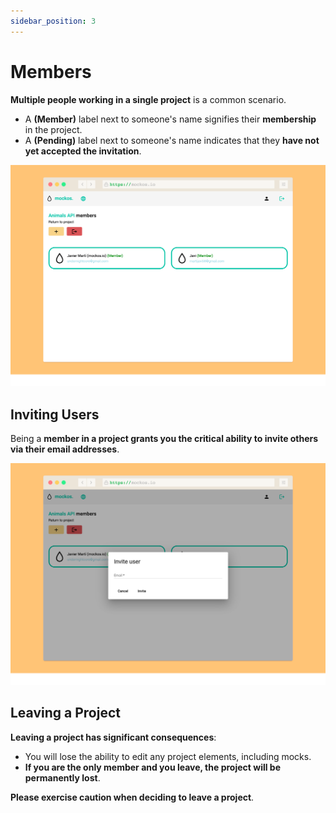 ```yaml
---
sidebar_position: 3
---
```


# Members

**Multiple people working in a single project** is a common scenario.

- A **(Member)** label next to someone's name signifies their **membership** in the project.
- A **(Pending)** label next to someone's name indicates that they **have not yet accepted the invitation**.

![Screenshot](members.png)

## Inviting Users

Being a **member in a project grants you the critical ability to invite others via their email addresses**.

![Screenshot](request.png)

## Leaving a Project

**Leaving a project has significant consequences**:

- You will lose the ability to edit any project elements, including mocks.
- **If you are the only member and you leave, the project will be permanently lost**.

**Please exercise caution when deciding to leave a project**.
